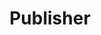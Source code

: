 ---
title: Publisher
description: We publish open data
permalink: /es/publisher/_key_
layout: publisher-key
---